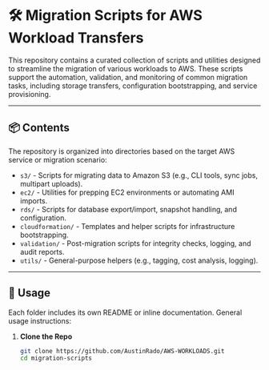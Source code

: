 # 🛠️ Migration Scripts for AWS Workload Transfers

This repository contains a curated collection of scripts and utilities designed to streamline the migration of various workloads to AWS. These scripts support the automation, validation, and monitoring of common migration tasks, including storage transfers, configuration bootstrapping, and service provisioning.

---

## 📦 Contents

The repository is organized into directories based on the target AWS service or migration scenario:

- `s3/` - Scripts for migrating data to Amazon S3 (e.g., CLI tools, sync jobs, multipart uploads).
- `ec2/` - Utilities for prepping EC2 environments or automating AMI imports.
- `rds/` - Scripts for database export/import, snapshot handling, and configuration.
- `cloudformation/` - Templates and helper scripts for infrastructure bootstrapping.
- `validation/` - Post-migration scripts for integrity checks, logging, and audit reports.
- `utils/` - General-purpose helpers (e.g., tagging, cost analysis, logging).

---

## 🚀 Usage

Each folder includes its own README or inline documentation. General usage instructions:

1. **Clone the Repo**  
   ```bash
   git clone https://github.com/AustinRado/AWS-WORKLOADS.git
   cd migration-scripts
